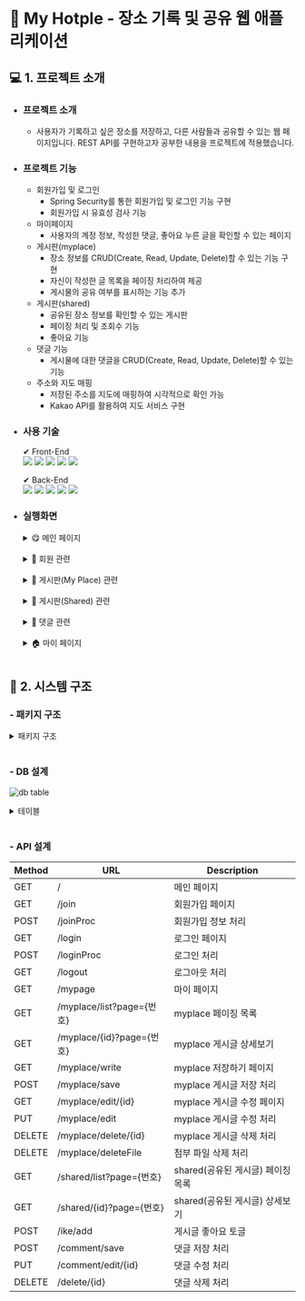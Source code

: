 # 🚀 My Hotple - 장소 기록 및 공유 웹 애플리케이션
## 💻 1. 프로젝트 소개
- ### 프로젝트 소개
  - 사용자가 기록하고 싶은 장소를 저장하고, 다른 사람들과 공유할 수 있는 웹 페이지입니다. REST API를 구현하고자 공부한 내용을 프로젝트에 적용했습니다.

- ### 프로젝트 기능
  - 회원가입 및 로그인
    - Spring Security를 통한 회원가입 및 로그인 기능 구현
    - 회원가입 시 유효성 검사 기능
  - 마이페이지
    - 사용자의 계정 정보, 작성한 댓글, 좋아요 누른 글을 확인할 수 있는 페이지
  - 게시판(myplace)
    - 장소 정보를 CRUD(Create, Read, Update, Delete)할 수 있는 기능 구현
    - 자신이 작성한 글 목록을 페이징 처리하여 제공
    - 게시물의 공유 여부를 표시하는 기능 추가
  - 게시판(shared)
    - 공유된 장소 정보를 확인할 수 있는 게시판
    - 페이징 처리 및 조회수 기능
    - 좋아요 기능
  - 댓글 기능
    - 게시물에 대한 댓글을 CRUD(Create, Read, Update, Delete)할 수 있는 기능
  - 주소와 지도 매핑
    - 저장된 주소를 지도에 매핑하여 시각적으로 확인 가능
    - Kakao API를 활용하여 지도 서비스 구현


  
- ### 사용 기술
  ✔ Front-End</br>
  <img src="https://img.shields.io/badge/html5-E34F26?style=for-the-badge&logo=html5&logoColor=white">
  <img src="https://img.shields.io/badge/css-1572B6?style=for-the-badge&logo=css3&logoColor=white">
  <img src="https://img.shields.io/badge/thymeleaf-005F0F?style=for-the-badge&logo=thymeleaf&logoColor=white">
  <img src="https://img.shields.io/badge/javascript-F7DF1E?style=for-the-badge&logo=javascript&logoColor=black">
  <img src="https://img.shields.io/badge/bootstrap-7952B3?style=for-the-badge&logo=bootstrap&logoColor=white">


  ✔ Back-End</br>
  <img src="https://img.shields.io/badge/java-007396?style=for-the-badge&logo=java&logoColor=white">
  <img src="https://img.shields.io/badge/spring-6DB33F?style=for-the-badge&logo=spring&logoColor=white">
  <img src="https://img.shields.io/badge/springboot-6DB33F?style=for-the-badge&logo=springboot&logoColor=white">
  <img src="https://img.shields.io/badge/springsecurity-6DB33F?style=for-the-badge&logo=springsecurity&logoColor=white">
  <img src="https://img.shields.io/badge/mysql-4479A1?style=for-the-badge&logo=mysql&logoColor=white">

- ### 실행화면
  <details>
  <summary>😋 메인 페이지</summary>
    
    **- 메인 페이지(로그인 되지 않은 상태)**
    ![image](https://github.com/hhhhh1hhhh/my_hotple/assets/93113812/1907176a-f5e8-4d2d-b157-651a72c6e67c)
    </br>

    **- 메인 페이지(로그인 상태)**
    ![image](https://github.com/hhhhh1hhhh/my_hotple/assets/93113812/ef5d2d82-8f96-45e8-81e2-cbc865ba931e)
    - 사용자가 로그인한 경우, 상단에 로그인한 사용자의 정보가 표시된다.
  </details>
  </br>
  
  <details>
  <summary>👥 회원 관련</summary>

    **- 회원가입 페이지**
    ![image](https://github.com/hhhhh1hhhh/my_hotple/assets/93113812/b8c3c167-8de8-4458-8cee-549860f5bb4a)
    ![image](https://github.com/hhhhh1hhhh/my_hotple/assets/93113812/e541c64c-3a08-41cb-a7d2-32943d1914f7)
    - 회원가입 시, 입력한 정보의 유효성을 검사한 후, 정상적으로 입력되었을 경우 회원 정보를 저장하고 로그인 페이지로 이동한다.
    </br>
    
    **- 로그인 페이지**
    ![image](https://github.com/hhhhh1hhhh/my_hotple/assets/93113812/4dd59a33-b68a-4b4f-b2d8-96075f1a62f6)
    ![image](https://github.com/hhhhh1hhhh/my_hotple/assets/93113812/a1f03335-e0af-4ba0-9541-8b52fdae679e)
    - 로그인이 실패한 경우 실패 이유를 메시지로 표시하며, 로그인에 성공하면 메인 페이지("/")로 redirect된다.
  </details>
  </br>

  <details>
  <summary>📖 게시판(My Place) 관련</summary>

    **- My Place 페이지**
    ![image](https://github.com/hhhhh1hhhh/my_hotple/assets/93113812/91a1c08e-563f-4696-bf7e-57ec8ee2a387)
    ![image](https://github.com/hhhhh1hhhh/my_hotple/assets/93113812/5097a9ee-9201-42f0-be11-46d4b9ac17d3)
    - 자신이 작성한 글 목록을 페이징 처리하여 보여준다.
    </br>

    **- 내 장소 저장하기**
    ![image](https://github.com/hhhhh1hhhh/my_hotple/assets/93113812/3b6765ef-2b61-41ac-913e-c6cf0fe65d96)
    - 로그인한 사용자는 장소 정보와 파일을 저장할 수 있으며, 공유 여부를 설정할 수 있다.
    - 장소 이름과 주소는 필수 입력 사항으로 입력하지 않으면 저장할 수 없다.
    - 글 작성을 완료하면, 글 목록(myplace/list)으로 redirect된다.
    </br>
 
    **- My place 글 상세보기**
    ![image](https://github.com/hhhhh1hhhh/my_hotple/assets/93113812/e58867ad-195c-4398-a150-b31f87a9a668)
    - Kakao API를 사용하여 저장된 주소를 지도에 매핑하여 위치를 확인할 수 있다.
    </br>
    
    **- My place 글 수정하기**
    ![image](https://github.com/hhhhh1hhhh/my_hotple/assets/93113812/fbdc6edf-e75c-4eb4-bbb7-5980d9c3d6f2)
    ![image](https://github.com/hhhhh1hhhh/my_hotple/assets/93113812/9c9894d4-a008-4303-a8c2-60dfa18ff782)
    - 게시글 수정 시, 첨부된 파일을 삭제할 수 있다.
    - 파일 삭제 시,  Confirm 으로 파일 삭제 여부를 물어보며, '확인'을 누를 경우 파일은 즉시 삭제된다.
    - 게시글 수정 시, 수정된 시간이 표시된다.
    </br>

    **- My place 글 삭제하기**
    ![image](https://github.com/hhhhh1hhhh/my_hotple/assets/93113812/d8cd5baf-d410-4b66-802d-78eb16b92b1c)
    - 게시글 삭제 시, Confirm 창으로 파일 삭제 여부를 물어보며, '확인'을 누르면 my place 게시글 목록으로 redirect 된다.

  </details>
  </br>

    <details>
  <summary>🎡 게시판(Shared) 관련</summary>
      
    **- Shared 페이지**
    ![image](https://github.com/hhhhh1hhhh/my_hotple/assets/93113812/b0b559cf-255f-4168-adfc-76c7ccd501d2)
    - 사용자들이 작성한 게시글 중 공유가 허용된 게시글(공유 여부 = true) 목록을 페이징 처리하여 보여준다.
    </br>
    
    **- 좋아요 기능**
    ![image](https://github.com/hhhhh1hhhh/my_hotple/assets/93113812/81014e71-a246-429f-bdf4-97c433792a01)
    - 로그인 한 사용자가 처음으로 '좋아요'를 누르면, 좋아요가 등록된다.
    - 이미 '좋아요'를 누른 게시글에 다시 '좋아'요를 누르면, 좋아요가 취소된다.
    - 로그인하지 않은 사용자가 '좋아요'를 누르면, 로그인이 필요하다는 alert 창으로 알려준다.

  </details>
  </br>

   <details>
  <summary>🌟 댓글 관련</summary>

    **- 댓글 작성 페이지(로그인 되지 않은 상태)**
    ![image](https://github.com/hhhhh1hhhh/my_hotple/assets/93113812/b2e9032f-a7b7-4422-8f2b-a3e53243ed0c)
    </br>

    **- 댓글 작성 페이지(로그인 상태)**
    ![image](https://github.com/hhhhh1hhhh/my_hotple/assets/93113812/4f9531fb-6881-4fa6-9241-0c0d169d5179)
    - 사용자가 로그인한 경우, 로그인한 유저의 이름이 댓글창에 표시된다.
    - 자신이 작성한 댓글인 경우, 수정 및 삭제가 가능하다.
    </br>

    **- 댓글 수정하기**
    ![image](https://github.com/hhhhh1hhhh/my_hotple/assets/93113812/2d9d8dbc-7165-460d-8855-d6c655e95136)
    ![image](https://github.com/hhhhh1hhhh/my_hotple/assets/93113812/c9f43a47-985e-411d-b735-1d5bfa2f8fee)
    - 댓글 수정 시, 수정된 시간이 표시된다.
    </br>
 
    **- 댓글 삭제하기**
    ![image](https://github.com/hhhhh1hhhh/my_hotple/assets/93113812/d8cd5baf-d410-4b66-802d-78eb16b92b1c)
    - 댓글 삭제 시, Confirm 창으로 댓글 삭제 여부를 물어보며, '확인'을 누르면 댓글을 작성한 게시글로 redirect된다.

  </details>
  </br>

    <details>
  <summary>🏠 마이 페이지</summary>
      
  **- 마이 페이지**
  ![image](https://github.com/hhhhh1hhhh/my_hotple/assets/93113812/554c520b-ec75-4319-84cf-cc4516eb6996)
  ![image](https://github.com/hhhhh1hhhh/my_hotple/assets/93113812/648ace62-c6e3-47c8-8e7c-ba176f07e7a1)
  ![image](https://github.com/hhhhh1hhhh/my_hotple/assets/93113812/3040b54d-89f5-4812-82bc-b8fe778ea891)
  - 로그인한 사용자는 자신의 계정 정보를 확인할 수 있다.
  - comment 탭을 클릭하면, 작성한 댓글에 대한 정보를 확인할 수 있다.
  - likes 탭을 클릭하면, 좋아요 누른 게시글을 확인할 수 있다.
  
  </details>
  </br>

## 📄 2. 시스템 구조

### - 패키지 구조

  <details>
  <summary>패키지 구조</summary>
  
  ``` 
 📦src
 ┣ 📂main
 ┃ ┣ 📂java
 ┃ ┃ ┗ 📂restaurant
 ┃ ┃ ┃ ┗ 📂restaurant
 ┃ ┃ ┃ ┃ ┣ 📂auth
 ┃ ┃ ┃ ┃ ┃ ┣ 📂controller
 ┃ ┃ ┃ ┃ ┃ ┃ ┣ 📜JoinController.java
 ┃ ┃ ┃ ┃ ┃ ┃ ┗ 📜LoginController.java
 ┃ ┃ ┃ ┃ ┃ ┣ 📂dto
 ┃ ┃ ┃ ┃ ┃ ┃ ┗ 📜JoinDTO.java
 ┃ ┃ ┃ ┃ ┃ ┗ 📂service
 ┃ ┃ ┃ ┃ ┃ ┃ ┣ 📜AuthService.java
 ┃ ┃ ┃ ┃ ┃ ┃ ┣ 📜CustomAuthenticationFailureHandler.java
 ┃ ┃ ┃ ┃ ┃ ┃ ┣ 📜CustomAuthenticationSuccessHandler.java
 ┃ ┃ ┃ ┃ ┃ ┃ ┗ 📜JoinService.java
 ┃ ┃ ┃ ┃ ┣ 📂comment
 ┃ ┃ ┃ ┃ ┃ ┣ 📂controller
 ┃ ┃ ┃ ┃ ┃ ┃ ┗ 📜CommentController.java
 ┃ ┃ ┃ ┃ ┃ ┣ 📂dto
 ┃ ┃ ┃ ┃ ┃ ┃ ┗ 📜CommentDTO.java
 ┃ ┃ ┃ ┃ ┃ ┣ 📂entity
 ┃ ┃ ┃ ┃ ┃ ┃ ┗ 📜CommentEntity.java
 ┃ ┃ ┃ ┃ ┃ ┣ 📂repository
 ┃ ┃ ┃ ┃ ┃ ┃ ┗ 📜CommentRepository.java
 ┃ ┃ ┃ ┃ ┃ ┗ 📂service
 ┃ ┃ ┃ ┃ ┃ ┃ ┗ 📜CommentService.java
 ┃ ┃ ┃ ┃ ┣ 📂config
 ┃ ┃ ┃ ┃ ┃ ┣ 📜SecurityConfig.java
 ┃ ┃ ┃ ┃ ┃ ┗ 📜WebConfig.java
 ┃ ┃ ┃ ┃ ┣ 📂controller
 ┃ ┃ ┃ ┃ ┃ ┣ 📜MainController.java
 ┃ ┃ ┃ ┃ ┃ ┗ 📜MypageController.java
 ┃ ┃ ┃ ┃ ┣ 📂entity
 ┃ ┃ ┃ ┃ ┃ ┗ 📜BaseEntity.java
 ┃ ┃ ┃ ┃ ┣ 📂likes
 ┃ ┃ ┃ ┃ ┃ ┣ 📂controller
 ┃ ┃ ┃ ┃ ┃ ┃ ┗ 📜LikesController.java
 ┃ ┃ ┃ ┃ ┃ ┣ 📂dto
 ┃ ┃ ┃ ┃ ┃ ┃ ┗ 📜LikesDTO.java
 ┃ ┃ ┃ ┃ ┃ ┣ 📂entity
 ┃ ┃ ┃ ┃ ┃ ┃ ┗ 📜LikesEntity.java
 ┃ ┃ ┃ ┃ ┃ ┣ 📂repository
 ┃ ┃ ┃ ┃ ┃ ┃ ┗ 📜LikesRepository.java
 ┃ ┃ ┃ ┃ ┃ ┗ 📂service
 ┃ ┃ ┃ ┃ ┃ ┃ ┗ 📜LikesService.java
 ┃ ┃ ┃ ┃ ┣ 📂myplace
 ┃ ┃ ┃ ┃ ┃ ┣ 📂controller
 ┃ ┃ ┃ ┃ ┃ ┃ ┗ 📜MyplaceController.java
 ┃ ┃ ┃ ┃ ┃ ┣ 📂dto
 ┃ ┃ ┃ ┃ ┃ ┃ ┗ 📜MyplaceDTO.java
 ┃ ┃ ┃ ┃ ┃ ┣ 📂entity
 ┃ ┃ ┃ ┃ ┃ ┃ ┣ 📜MyplaceEntity.java
 ┃ ┃ ┃ ┃ ┃ ┃ ┗ 📜MyplaceFileEntity.java
 ┃ ┃ ┃ ┃ ┃ ┣ 📂repository
 ┃ ┃ ┃ ┃ ┃ ┃ ┣ 📜MyplaceFileRepository.java
 ┃ ┃ ┃ ┃ ┃ ┃ ┗ 📜MyplaceRepository.java
 ┃ ┃ ┃ ┃ ┃ ┗ 📂service
 ┃ ┃ ┃ ┃ ┃ ┃ ┣ 📜MyplaceFileService.java
 ┃ ┃ ┃ ┃ ┃ ┃ ┗ 📜MyplaceService.java
 ┃ ┃ ┃ ┃ ┣ 📂repository
 ┃ ┃ ┃ ┃ ┣ 📂shared
 ┃ ┃ ┃ ┃ ┃ ┣ 📂controller
 ┃ ┃ ┃ ┃ ┃ ┃ ┗ 📜SharedController.java
 ┃ ┃ ┃ ┃ ┃ ┗ 📂service
 ┃ ┃ ┃ ┃ ┃ ┃ ┗ 📜SharedService.java
 ┃ ┃ ┃ ┃ ┣ 📂user
 ┃ ┃ ┃ ┃ ┃ ┣ 📂dto
 ┃ ┃ ┃ ┃ ┃ ┃ ┗ 📜CustomUserDetails.java
 ┃ ┃ ┃ ┃ ┃ ┣ 📂entity
 ┃ ┃ ┃ ┃ ┃ ┃ ┗ 📜UserEntity.java
 ┃ ┃ ┃ ┃ ┃ ┣ 📂repository
 ┃ ┃ ┃ ┃ ┃ ┃ ┗ 📜UserRepository.java
 ┃ ┃ ┃ ┃ ┃ ┗ 📂service
 ┃ ┃ ┃ ┃ ┃ ┃ ┗ 📜CustomUserDetailsService.java
 ┃ ┃ ┃ ┃ ┗ 📜RestaurantApplication.java
 ┃ ┗ 📂resources
 ┃ ┃ ┣ 📂static
 ┃ ┃ ┃ ┣ 📂css
 ┃ ┃ ┃ ┃ ┣ 📜bootstrap.min.css
 ┃ ┃ ┃ ┃ ┗ 📜mainMap.css
 ┃ ┃ ┃ ┗ 📂js
 ┃ ┃ ┃ ┃ ┣ 📜join.js
 ┃ ┃ ┃ ┃ ┣ 📜mainMap.js
 ┃ ┃ ┃ ┃ ┗ 📜write.js
 ┃ ┃ ┣ 📂templates
 ┃ ┃ ┃ ┣ 📂auth
 ┃ ┃ ┃ ┃ ┣ 📜join.html
 ┃ ┃ ┃ ┃ ┗ 📜login.html
 ┃ ┃ ┃ ┣ 📂layout
 ┃ ┃ ┃ ┃ ┣ 📜head.html
 ┃ ┃ ┃ ┃ ┣ 📜nav.html
 ┃ ┃ ┃ ┃ ┗ 📜write-edit-form.html
 ┃ ┃ ┃ ┣ 📂myplace
 ┃ ┃ ┃ ┃ ┣ 📜detail.html
 ┃ ┃ ┃ ┃ ┣ 📜edit.html
 ┃ ┃ ┃ ┃ ┣ 📜list.html
 ┃ ┃ ┃ ┃ ┗ 📜write.html
 ┃ ┃ ┃ ┣ 📂shared
 ┃ ┃ ┃ ┃ ┣ 📜detail.html
 ┃ ┃ ┃ ┃ ┗ 📜list.html
 ┃ ┃ ┃ ┣ 📜main.html
 ┃ ┃ ┃ ┗ 📜mypage.html
 ┃ ┃ ┗ 📜application.properties
 ┗ 📂test
 ┃ ┗ 📂java
 ┃ ┃ ┗ 📂restaurant
 ┃ ┃ ┃ ┗ 📂restaurant
 ┃ ┃ ┃ ┃ ┗ 📜RestaurantApplicationTests.java
  ```

  </details>
  </br>

### - DB 설계
![db table](https://github.com/hhhhh1hhhh/my_hotple/assets/93113812/9c161672-a593-44c8-b177-c06f9197f7ea)

<details>

  <summary>테이블</summary>

  **- user_entity**
  |칼럼명|데이터 타입|조건|설명|
  |:---|:---|:---|:---|
  |id|int|PK, Not Null, Auto Increment|기본 키|
  |nickname|varchar||이름|
  |nickname|varchar||이메일|Unique|
  |password|varchar||비밀번호|
  |role|varchar||역할|

  </br>

  **- myplace_entity**
  |칼럼명|데이터 타입|조건|설명|
  |:---|:---|:---|:---|
  |id|int|PK, Not Null, Auto Increment|기본 키|
  |fileAttached|int|Not Null|파일 첨부 여부|
  |share|bit|Not Null|게시글 공유 여부|
  |userId|int|FK|사용자 번호|
  |view|int|Not Null|조회수|
  |createTime|datetime||작성 시간|
  |updateTime|datetime||수정 시간|
  |contents|varchar||내용|
  |address|varchar|Not Null|주소|
  |category|varchar||카테고리|
  |placeName|varchar|Not Null|장소 이름|

  </br>

  **- myplace_file_entity**
  |칼럼명|데이터 타입|조건|설명|
  |:---|:---|:---|:---|
  |id|bigint|PK, Not Null, Auto Increment|기본 키|
  |myplace_id|int|FK|게시글 번호|
  |createTime|datetime||작성 시간|
  |updateTime|datetime||수정 시간|
  |originalFileName|varchar||파일 이름|
  |storedFileName|varchar||서버 저장용 파일이름|

   </br>

  **- comment_entity**
  |칼럼명|데이터 타입|조건|설명|
  |:---|:---|:---|:---|
  |id|int|PK, Not Null, Auto Increment|기본 키|
  |myplace_id|int|FK|게시글 번호|
  |createTime|datetime||작성 시간|
  |updateTime|datetime||수정 시간|
  |commentWriter|varchar|Not Null|댓글 작성자|
  |commentContents|varchar||댓글 내용|
  |commentWriterEmail|varchar||댓글 작성자 이메일|

  </br>

  **- like_entity**
  |칼럼명|데이터 타입|조건|설명|
  |:---|:---|:---|:---|
  |id|int|PK, Not Null, Auto Increment|기본 키|
  |myplaceId|int|FK|게시글 번호|
  |userId|int|FK|사용자 번호|

</details>

</br>

### - API 설계
|Method|URL|Description|
|------|---|---|
|GET|/|메인 페이지|
|GET|/join|회원가입 페이지|
|POST|/joinProc|회원가입 정보 처리|
|GET|/login|로그인 페이지|
|POST|/loginProc|로그인 처리|
|GET|/logout|로그아웃 처리|
|GET|/mypage|마이 페이지|
|GET|/myplace/list?page={번호}|myplace 페이징 목록|
|GET|/myplace/{id}?page={번호}|myplace 게시글 상세보기|
|GET|/myplace/write|myplace 저장하기 페이지|
|POST|/myplace/save|myplace 게시글 저장 처리|
|GET|/myplace/edit/{id}|myplace 게시글 수정 페이지|
|PUT|/myplace/edit|myplace 게시글 수정 처리|
|DELETE|/myplace/delete/{id}|myplace 게시글 삭제 처리|
|DELETE|/myplace/deleteFile|첨부 파일 삭제 처리|
|GET|/shared/list?page={번호}|shared(공유된 게시글) 페이징 목록|
|GET|/shared/{id}?page={번호}|shared(공유된 게시글) 상세보기|
|POST|/ike/add|게시글 좋아요 토글|
|POST|/comment/save|댓글 저장 처리|
|PUT|/comment/edit/{id}|댓글 수정 처리|
|DELETE|/delete/{id}|댓글 삭제 처리|

</br></br>
